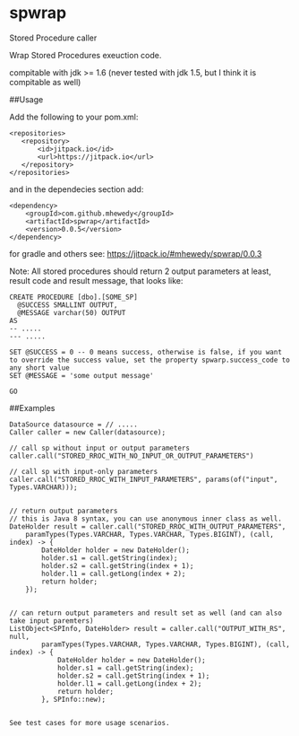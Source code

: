 # spwrap
Stored Procedure caller 

Wrap Stored Procedures exeuction code.

compitable with jdk >= 1.6 (never tested with jdk 1.5, but I think it is compitable as well)


##Usage
 
 Add the following to your pom.xml:
 
 ```
 <repositories>
	<repository>
		<id>jitpack.io</id>
		<url>https://jitpack.io</url>
	</repository>
</repositories>
```

and in the dependecies section add:
```
<dependency>
	<groupId>com.github.mhewedy</groupId>
	<artifactId>spwrap</artifactId>
	<version>0.0.5</version>
</dependency>
```

for gradle and others see: https://jitpack.io/#mhewedy/spwrap/0.0.3

Note: All stored procedures should return 2 output parameters at least, result code and result message, that looks like:
```
CREATE PROCEDURE [dbo].[SOME_SP]
  @SUCCESS SMALLINT OUTPUT, 
  @MESSAGE varchar(50) OUTPUT
AS
-- .....
--- .....

SET @SUCCESS = 0 -- 0 means success, otherwise is false, if you want to override the success value, set the property spwarp.success_code to any short value
SET @MESSAGE = 'some output message'

GO
```
##Examples

```
DataSource datasource = // .....
Caller caller = new Caller(datasource);

// call sp without input or output parameters
caller.call("STORED_RROC_WITH_NO_INPUT_OR_OUTPUT_PARAMETERS")

// call sp with input-only parameters
caller.call("STORED_RROC_WITH_INPUT_PARAMETERS", params(of("input", Types.VARCHAR)));


// return output parameters
// this is Java 8 syntax, you can use anonymous inner class as well.
DateHolder result = caller.call("STORED_RROC_WITH_OUTPUT_PARAMETERS",
	paramTypes(Types.VARCHAR, Types.VARCHAR, Types.BIGINT), (call, index) -> {
		DateHolder holder = new DateHolder();
		holder.s1 = call.getString(index);
		holder.s2 = call.getString(index + 1);
		holder.l1 = call.getLong(index + 2);
		return holder;
	});


// can return output parameters and result set as well (and can also take input paremters)
ListObject<SPInfo, DateHolder> result = caller.call("OUTPUT_WITH_RS", null,
		paramTypes(Types.VARCHAR, Types.VARCHAR, Types.BIGINT), (call, index) -> {
			DateHolder holder = new DateHolder();
			holder.s1 = call.getString(index);
			holder.s2 = call.getString(index + 1);
			holder.l1 = call.getLong(index + 2);
			return holder;
		}, SPInfo::new);


See test cases for more usage scenarios.

```
